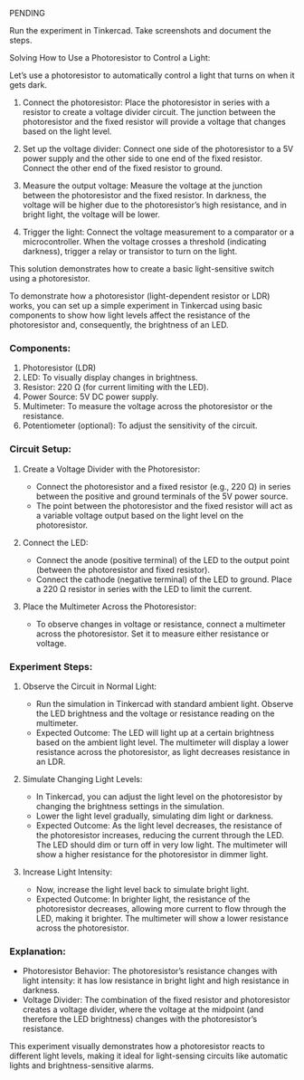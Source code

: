 PENDING

Run the experiment in Tinkercad. Take screenshots and document the steps.

Solving How to Use a Photoresistor to Control a Light:

Let’s use a photoresistor to automatically control a light that turns on when it gets dark.

1. Connect the photoresistor: Place the photoresistor in series with a resistor to create a voltage divider circuit. The junction between the photoresistor and the fixed resistor will provide a voltage that changes based on the light level.

2. Set up the voltage divider: Connect one side of the photoresistor to a 5V power supply and the other side to one end of the fixed resistor. Connect the other end of the fixed resistor to ground.

3. Measure the output voltage: Measure the voltage at the junction between the photoresistor and the fixed resistor. In darkness, the voltage will be higher due to the photoresistor’s high resistance, and in bright light, the voltage will be lower.

4. Trigger the light: Connect the voltage measurement to a comparator or a microcontroller. When the voltage crosses a threshold (indicating darkness), trigger a relay or transistor to turn on the light.

This solution demonstrates how to create a basic light-sensitive switch using a photoresistor.


To demonstrate how a photoresistor (light-dependent resistor or LDR) works, you can set up a simple experiment in Tinkercad using basic components to show how light levels affect the resistance of the photoresistor and, consequently, the brightness of an LED.

### Components:

1. Photoresistor (LDR)
2. LED: To visually display changes in brightness.
3. Resistor: 220 Ω (for current limiting with the LED).
4. Power Source: 5V DC power supply.
5. Multimeter: To measure the voltage across the photoresistor or the resistance.
6. Potentiometer (optional): To adjust the sensitivity of the circuit.

### Circuit Setup:

1. Create a Voltage Divider with the Photoresistor:
   - Connect the photoresistor and a fixed resistor (e.g., 220 Ω) in series between the positive and ground terminals of the 5V power source.
   - The point between the photoresistor and the fixed resistor will act as a variable voltage output based on the light level on the photoresistor.

2. Connect the LED:
   - Connect the anode (positive terminal) of the LED to the output point (between the photoresistor and fixed resistor).
   - Connect the cathode (negative terminal) of the LED to ground. Place a 220 Ω resistor in series with the LED to limit the current.

3. Place the Multimeter Across the Photoresistor:
   - To observe changes in voltage or resistance, connect a multimeter across the photoresistor. Set it to measure either resistance or voltage.

### Experiment Steps:

1. Observe the Circuit in Normal Light:
   - Run the simulation in Tinkercad with standard ambient light. Observe the LED brightness and the voltage or resistance reading on the multimeter.
   - Expected Outcome: The LED will light up at a certain brightness based on the ambient light level. The multimeter will display a lower resistance across the photoresistor, as light decreases resistance in an LDR.

2. Simulate Changing Light Levels:
   - In Tinkercad, you can adjust the light level on the photoresistor by changing the brightness settings in the simulation.
   - Lower the light level gradually, simulating dim light or darkness.
   - Expected Outcome: As the light level decreases, the resistance of the photoresistor increases, reducing the current through the LED. The LED should dim or turn off in very low light. The multimeter will show a higher resistance for the photoresistor in dimmer light.

3. Increase Light Intensity:
   - Now, increase the light level back to simulate bright light.
   - Expected Outcome: In brighter light, the resistance of the photoresistor decreases, allowing more current to flow through the LED, making it brighter. The multimeter will show a lower resistance across the photoresistor.

### Explanation:

- Photoresistor Behavior: The photoresistor’s resistance changes with light intensity: it has low resistance in bright light and high resistance in darkness.
- Voltage Divider: The combination of the fixed resistor and photoresistor creates a voltage divider, where the voltage at the midpoint (and therefore the LED brightness) changes with the photoresistor’s resistance.
  
This experiment visually demonstrates how a photoresistor reacts to different light levels, making it ideal for light-sensing circuits like automatic lights and brightness-sensitive alarms.
